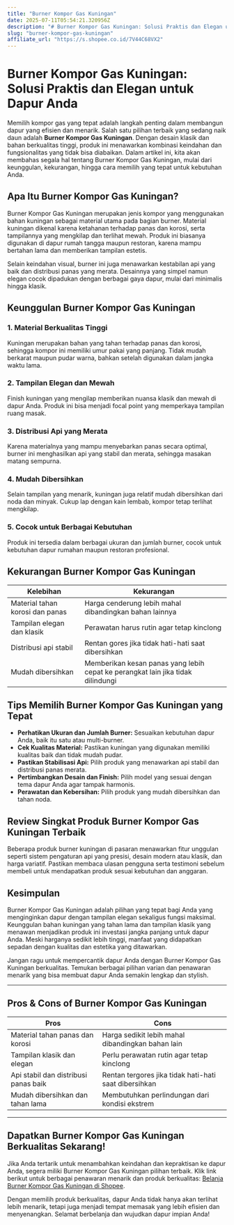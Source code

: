 ```yaml
---
title: "Burner Kompor Gas Kuningan"
date: 2025-07-11T05:54:21.320956Z
description: "# Burner Kompor Gas Kuningan: Solusi Praktis dan Elegan untuk Dapur Anda..."
slug: "burner-kompor-gas-kuningan"
affiliate_url: "https://s.shopee.co.id/7V44C68VX2"
---
```

# Burner Kompor Gas Kuningan: Solusi Praktis dan Elegan untuk Dapur Anda

Memilih kompor gas yang tepat adalah langkah penting dalam membangun dapur yang efisien dan menarik. Salah satu pilihan terbaik yang sedang naik daun adalah **Burner Kompor Gas Kuningan**. Dengan desain klasik dan bahan berkualitas tinggi, produk ini menawarkan kombinasi keindahan dan fungsionalitas yang tidak bisa diabaikan. Dalam artikel ini, kita akan membahas segala hal tentang Burner Kompor Gas Kuningan, mulai dari keunggulan, kekurangan, hingga cara memilih yang tepat untuk kebutuhan Anda.

## Apa Itu Burner Kompor Gas Kuningan?

Burner Kompor Gas Kuningan merupakan jenis kompor yang menggunakan bahan kuningan sebagai material utama pada bagian burner. Material kuningan dikenal karena ketahanan terhadap panas dan korosi, serta tampilannya yang mengkilap dan terlihat mewah. Produk ini biasanya digunakan di dapur rumah tangga maupun restoran, karena mampu bertahan lama dan memberikan tampilan estetis.

Selain keindahan visual, burner ini juga menawarkan kestabilan api yang baik dan distribusi panas yang merata. Desainnya yang simpel namun elegan cocok dipadukan dengan berbagai gaya dapur, mulai dari minimalis hingga klasik.

## Keunggulan Burner Kompor Gas Kuningan

### 1. Material Berkualitas Tinggi

Kuningan merupakan bahan yang tahan terhadap panas dan korosi, sehingga kompor ini memiliki umur pakai yang panjang. Tidak mudah berkarat maupun pudar warna, bahkan setelah digunakan dalam jangka waktu lama.

### 2. Tampilan Elegan dan Mewah

Finish kuningan yang mengilap memberikan nuansa klasik dan mewah di dapur Anda. Produk ini bisa menjadi focal point yang memperkaya tampilan ruang masak.

### 3. Distribusi Api yang Merata

Karena materialnya yang mampu menyebarkan panas secara optimal, burner ini menghasilkan api yang stabil dan merata, sehingga masakan matang sempurna.

### 4. Mudah Dibersihkan

Selain tampilan yang menarik, kuningan juga relatif mudah dibersihkan dari noda dan minyak. Cukup lap dengan kain lembab, kompor tetap terlihat mengkilap.

### 5. Cocok untuk Berbagai Kebutuhan

Produk ini tersedia dalam berbagai ukuran dan jumlah burner, cocok untuk kebutuhan dapur rumahan maupun restoran profesional.

## Kekurangan Burner Kompor Gas Kuningan

| **Kelebihan** | **Kekurangan** |
|----------------|----------------|
| Material tahan korosi dan panas | Harga cenderung lebih mahal dibandingkan bahan lainnya |
| Tampilan elegan dan klasik | Perawatan harus rutin agar tetap kinclong |
| Distribusi api stabil | Rentan gores jika tidak hati-hati saat dibersihkan |
| Mudah dibersihkan | Memberikan kesan panas yang lebih cepat ke perangkat lain jika tidak dilindungi |

## Tips Memilih Burner Kompor Gas Kuningan yang Tepat

- **Perhatikan Ukuran dan Jumlah Burner:** Sesuaikan kebutuhan dapur Anda, baik itu satu atau multi-burner.
- **Cek Kualitas Material:** Pastikan kuningan yang digunakan memiliki kualitas baik dan tidak mudah pudar.
- **Pastikan Stabilisasi Api:** Pilih produk yang menawarkan api stabil dan distribusi panas merata.
- **Pertimbangkan Desain dan Finish:** Pilih model yang sesuai dengan tema dapur Anda agar tampak harmonis.
- **Perawatan dan Kebersihan:** Pilih produk yang mudah dibersihkan dan tahan noda.

## Review Singkat Produk Burner Kompor Gas Kuningan Terbaik

Beberapa produk burner kuningan di pasaran menawarkan fitur unggulan seperti sistem pengaturan api yang presisi, desain modern atau klasik, dan harga variatif. Pastikan membaca ulasan pengguna serta testimoni sebelum membeli untuk mendapatkan produk sesuai kebutuhan dan anggaran.

## Kesimpulan

Burner Kompor Gas Kuningan adalah pilihan yang tepat bagi Anda yang menginginkan dapur dengan tampilan elegan sekaligus fungsi maksimal. Keunggulan bahan kuningan yang tahan lama dan tampilan klasik yang menawan menjadikan produk ini investasi jangka panjang untuk dapur Anda. Meski harganya sedikit lebih tinggi, manfaat yang didapatkan sepadan dengan kualitas dan estetika yang ditawarkan.

Jangan ragu untuk mempercantik dapur Anda dengan Burner Kompor Gas Kuningan berkualitas. Temukan berbagai pilihan varian dan penawaran menarik yang bisa membuat dapur Anda semakin lengkap dan stylish.

---

## Pros & Cons of Burner Kompor Gas Kuningan

| **Pros** | **Cons** |
|------------|--------------|
| Material tahan panas dan korosi | Harga sedikit lebih mahal dibandingkan bahan lain |
| Tampilan klasik dan elegan | Perlu perawatan rutin agar tetap kinclong |
| Api stabil dan distribusi panas baik | Rentan tergores jika tidak hati-hati saat dibersihkan |
| Mudah dibersihkan dan tahan lama | Membutuhkan perlindungan dari kondisi ekstrem |

---

## Dapatkan Burner Kompor Gas Kuningan Berkualitas Sekarang!

Jika Anda tertarik untuk menambahkan keindahan dan kepraktisan ke dapur Anda, segera miliki Burner Kompor Gas Kuningan pilihan terbaik. Klik link berikut untuk berbagai penawaran menarik dan produk berkualitas: [Belanja Burner Kompor Gas Kuningan di Shopee](https://s.shopee.co.id/7V44C68VX2).

Dengan memilih produk berkualitas, dapur Anda tidak hanya akan terlihat lebih menarik, tetapi juga menjadi tempat memasak yang lebih efisien dan menyenangkan. Selamat berbelanja dan wujudkan dapur impian Anda!
